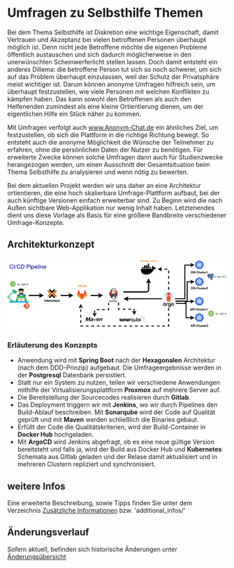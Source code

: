 # Umfragen zu Selbsthilfe Themen

Bei dem Thema Selbsthilfe ist Diskretion eine wichtige Eigenschaft, damit Vertrauen und Akzeptanz bei vielen betroffenen Personen überhaupt möglich ist. Denn nicht jede Betroffene möchte die eigenen Probleme öffentlich austauschen und sich dadurch möglicherweise in den unerwünschten Scheinwerferlicht stellen lassen. Doch damit entsteht ein anderes Dillema: die betroffene Person tut sich so noch schwerer, um sich auf das Problem überhaupt einzulassen, weil der Schutz der Privatsphäre meist wichtiger ist. Darum können anonyme Umfragen hilfreich sein, um überhaupt festzustellen, wie viele Personen mit welchen Konflikten zu kämpfen haben. Das kann sowohl den Betroffenen als auch den Helfenenden zumindest als eine kleine Ortientierung dienen, um der eigentlichen Hilfe ein Stück näher zu kommen.

Mit Umfragen verfolgt auch www.Anonym-Chat.de ein ähnliches Ziel, um festzustellen, ob sich die Plattform in die richtige Richtung bewegt. So entsteht auch die anonyme Möglichkeit die Wünsche der Teilnehmer zu erfahren, ohne die persönlichen Daten der Nutzer zu benötigen. Für erweiterte Zwecke können solche Umfragen dann auch für Studienzwecke herangezogen werden, um einen Ausschnitt der Gesamtsituation beim Thema Selbsthilfe zu analysieren und wenn nötig zu bewerten.

Bei dem aktuellen Projekt werden wir uns daher an eine Architektur ortientieren, die eine hoch skalierbare Umfrage-Plattform aufbaut, bei der auch künftige Versionen einfach erweiterbar sind. Zu Beginn wird die nach Außen sichtbare Web-Applikation nur wenig Inhalt haben. Letztenendes dient uns diese Vorlage als Basis für eine größere Bandbreite verschiedener Umfrage-Konzepte.

## Architekturkonzept

![Architekturkonzept](./additional_infos/concepts/cicd-pipeline.png)

### Erläuterung des Konzepts

- Anwendung wird mit <b>Spring Boot</b> nach der <b>Hexagonalen</b> Architektur (nach dem DDD-Prinzip) aufgebaut. Die Umfrageergebnisse werden in der <b>Postgresql</b> Datenbank persistiert.
- Statt nur ein System zu nutzen, teilen wir verschiedene Anwendungen mithilfe der Virtualisierungsplattform <b>Proxmox</b> auf mehrere Server auf.
- Die Bereitstellung der Sourcecodes realisieren durch <b>Gitlab</b>.
- Das Deployment triggern wir mit <b>Jenkins</b>, wo wir durch Pipelines den Build-Ablauf beschreiben. Mit <b>Sonarqube</b> wird der Code auf Qualität geprüft und mit <b>Maven</b> werden schließlich die Binaries gebaut.
- Erfüllt der Code die Qualitätskriterien, wird der Build-Container in <b>Docker Hub</b> hochgeladen.
- Mit <b>ArgoCD</b> wird Jenkins abgefragt, ob es eine neue gültige Version bereitsteht und falls ja, wird der Build aus Docker Hub und <b>Kubernetes</b> Schemata aus Gitlab geladen und der Relase damit aktualisiert und in mehreren Clustern repliziert und synchronisiert.

## weitere Infos
Eine erweiterte Beschreibung, sowie Tipps finden Sie unter dem Verzeichnis [Zusätzliche Informationen](/additional_infos) bzw. 'additional_infos/'

## Änderungsverlauf
Sofern aktuell, befinden sich historische Änderungen unter [Änderungsübersicht](additional_infos/history.md)
